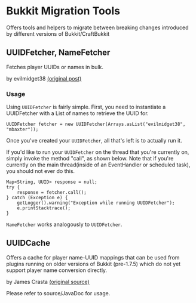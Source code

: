 # Bukkit Migration Tools

Offers tools and helpers to migrate between breaking changes introduced by different versions of Bukkit/CraftBukkit

## UUIDFetcher, NameFetcher

Fetches player UUIDs or names in bulk.

by evilmidget38 [(original post)](http://forums.bukkit.org/threads/player-name-uuid-fetcher.250926/)

### Usage

Using `UUIDFetcher` is fairly simple. First, you need to instantiate a UUIDFetcher with a List of names to retrieve the UUID for.

    UUIDFetcher fetcher = new UUIDFetcher(Arrays.asList("evilmidget38", "mbaxter"));

Once you've created your `UUIDFetcher`, all that's left is to actually run it.

If you'd like to run your `UUIDFetcher` on the thread that you're currently on, simply invoke the method "call",
as shown below. Note that if you're currently on the main thread(inside of an EventHandler or scheduled task),
you should not ever do this.

    Map<String, UUID> response = null;
    try {
        response = fetcher.call();
    } catch (Exception e) {
        getLogger().warning("Exception while running UUIDFetcher");
        e.printStacktrace();
    }
    
`NameFetcher` works analogously to `UUIDFetcher`.


## UUIDCache

Offers a cache for player name-UUID mappings that can be used from plugins running on older versions of Bukkit (pre-1.7.5)
which do not yet support player name conversion directly.

by James Crasta [(original source)](https://github.com/crast/CrastBukkitUtils/blob/master/base/src/main/java/us/crast/bukkituuid/UUIDCache.java)

Please refer to source/JavaDoc for usage.